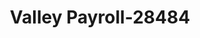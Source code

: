 ---
f_zip-code: 43950
f_state-code: OH
title: Valley Payroll-28484
f_phone: 740-699-0055
f_city-only: Saint Clairsville
f_address: 133 E Main Street Saint Clairsville
f_location-unique-id: '28484'
slug: valley-payroll-28484
updated-on: '2024-05-30T13:46:58.046Z'
created-on: '2024-05-30T13:36:59.803Z'
published-on: '2024-05-30T13:54:32.469Z'
f_city-state: cms/city/saint-clairsville-oh.md
f_company: cms/company/valley-payroll.md
f_state: cms/state/ohio.md
layout: '[payday-loan].html'
tags: payday-loan
---